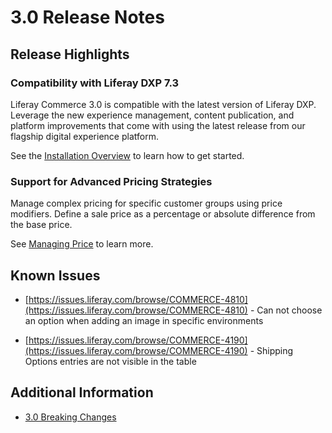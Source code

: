 # 3.0 Release Notes

## Release Highlights

### Compatibility with Liferay DXP 7.3

Liferay Commerce 3.0 is compatible with the latest version of Liferay DXP. Leverage the new experience management, content publication, and platform improvements that come with using the latest release from our flagship digital experience platform.

See the [Installation Overview](./installation-overview.md) to learn how to get started.

### Support for Advanced Pricing Strategies

Manage complex pricing for specific customer groups using price modifiers. Define a sale price as a percentage or absolute difference from the base price.

See [Managing Price](../managing-a-catalog/managing_price.md) to learn more.

## Known Issues

* [https://issues.liferay.com/browse/COMMERCE-4810](https://issues.liferay.com/browse/COMMERCE-4810) - Can not choose an option when adding an image in specific environments

* [https://issues.liferay.com/browse/COMMERCE-4190](https://issues.liferay.com/browse/COMMERCE-4190) - Shipping Options entries are not visible in the table

## Additional Information

* [3.0 Breaking Changes](./3-0-breaking-changes.md)
